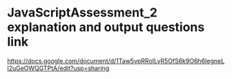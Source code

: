# JavaScriptAssessment_2 explanation and output questions link

https://docs.google.com/document/d/1Taw5vpRRoILyR5OfS6k9O6h6IegneLl2uGeOWQGTPtA/edit?usp=sharing
